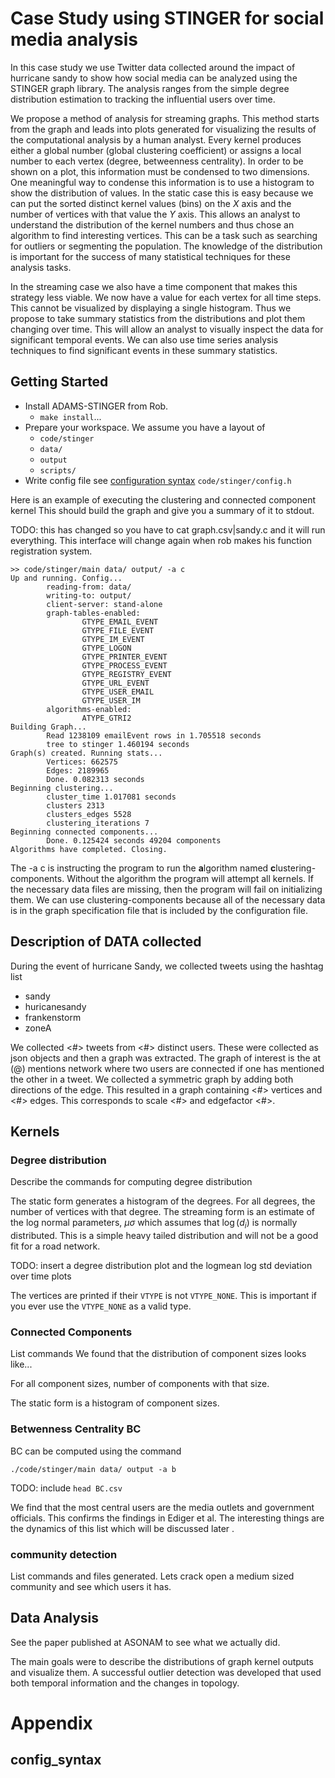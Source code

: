 # Case Study using STINGER for social media analysis

In this case study we use Twitter data collected around the impact of hurricane
sandy to show how social media can be analyzed using the STINGER graph library.
The analysis ranges from the simple degree distribution estimation to tracking
the influential users over time.

We propose a method of analysis for streaming graphs. This method starts from
the graph and leads into plots generated for visualizing the results of the
computational analysis by a human analyst. Every kernel produces either a global
number (global clustering coefficient) or assigns a local number to each vertex
(degree, betweenness centrality). In order to be shown on a plot, this
information must be condensed to two dimensions. One meaningful way to condense
this information is to use a histogram to show the distribution of values. In
the static case this is easy because we can put the sorted distinct kernel
values (bins) on the $X$ axis and the number of vertices with that value the $Y$
axis. This allows an analyst to understand the distribution of the kernel
numbers and thus chose an algorithm to find interesting vertices. This can be
a task such as searching for outliers or segmenting the population. The
knowledge of the distribution is important for the success of many statistical
techniques for these analysis tasks.

In the streaming case we also have a time component that makes this strategy
less viable. We now have a value for each vertex for all time steps. This cannot
be visualized by displaying a single histogram. Thus we propose to take summary
statistics from the distributions and plot them changing over time. This will
allow an analyst to visually inspect the data for significant temporal events.
We can also use time series analysis techniques to find significant events in
these summary statistics.

## Getting Started
+ Install ADAMS-STINGER from Rob.
    - `make install`...
+ Prepare your workspace.
    We assume you have a layout of
    - `code/stinger`
    - `data/`
    - `output`
    - `scripts/`
+ Write config file see [configuration syntax](#config_syntax)
 `code/stinger/config.h`

Here is an example of executing the clustering and connected component kernel
This should build the graph and give you a summary of it to stdout.

TODO: this has changed so you have to cat graph.csv|sandy.c and it will run
everything. This interface will change again when rob makes his function
registration system.

~~~~~~~~~~
>> code/stinger/main data/ output/ -a c
Up and running. Config...
        reading-from: data/
        writing-to: output/
        client-server: stand-alone
        graph-tables-enabled:
                GTYPE_EMAIL_EVENT
                GTYPE_FILE_EVENT
                GTYPE_IM_EVENT
                GTYPE_LOGON
                GTYPE_PRINTER_EVENT
                GTYPE_PROCESS_EVENT
                GTYPE_REGISTRY_EVENT
                GTYPE_URL_EVENT
                GTYPE_USER_EMAIL
                GTYPE_USER_IM
        algorithms-enabled:
                ATYPE_GTRI2
Building Graph...
        Read 1238109 emailEvent rows in 1.705518 seconds
        tree to stinger 1.460194 seconds
Graph(s) created. Running stats...
        Vertices: 662575
        Edges: 2189965
        Done. 0.082313 seconds
Beginning clustering...
        cluster_time 1.017081 seconds
        clusters 2313
        clusters_edges 5528
        clustering_iterations 7
Beginning connected components...
        Done. 0.125424 seconds 49204 components
Algorithms have completed. Closing.
~~~~~~~~~~~~

The -a c is instructing the program to run the **a**lgorithm named
**c**lustering-components. Without the algorithm the program will attempt all
kernels. If the necessary data files are missing, then the program will fail on
initializing them. We can use clustering-components because all of the necessary
data is in the graph specification file that is included by the configuration
file.



## Description of DATA collected
During the event of hurricane Sandy, we collected tweets using the hashtag list
 - sandy
 - huricanesandy
 - frankenstorm
 - zoneA

We collected <#> tweets from <#> distinct users. These were collected
as json objects and then a graph was extracted. The graph of interest
is the at (@) mentions network where two users are connected if one
has mentioned the other in a tweet. We collected a symmetric graph by
adding both directions of the edge. This resulted in a graph
containing <#> vertices and <#> edges. This corresponds to scale <#> and
edgefactor <#>.

## Kernels

### Degree distribution

Describe the commands for computing degree distribution

The static form generates a histogram of the degrees.
For all degrees, the number of vertices with that degree.
The streaming form is an estimate of the log normal parameters, $\mu \sigma$
which assumes that $\log(d_i)$ is normally distributed. This is a simple heavy
tailed distribution and will not be a good fit for a road network.

TODO: insert a degree distribution plot and the logmean log std deviation over
time plots

The vertices are printed if their `VTYPE` is not `VTYPE_NONE`.
This is important if you ever use the `VTYPE_NONE` as a valid type.

### Connected Components

List commands
We found that the distribution of component sizes looks like...

For all component sizes, number of components with that size.

The static form is a histogram of component sizes.
### Betwenness Centrality BC

BC can be computed using the command

   `./code/stinger/main data/ output -a b`


TODO: include `head BC.csv`

We find that the most central users are
the media outlets and government officials. This confirms the findings
in Ediger et al. The interesting things are the dynamics of this list
which will be discussed later <pointer to discussion>.

### community detection
List commands and files generated.
Lets crack open a medium sized community and see which users it has.

## Data Analysis

See the paper published at ASONAM to see what we actually did.

The main goals were to describe the distributions of graph kernel outputs and visualize them.
A successful outlier detection was developed that used both temporal information and the changes in topology.

# Appendix

## config_syntax

